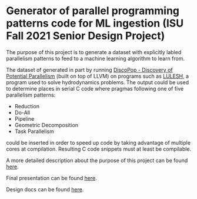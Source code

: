 # Generator of parallel programming patterns code for ML ingestion (ISU Fall 2021 Senior Design Project)
The purpose of this project is to generate a dataset with explicitly labled parallelism patterns to feed to a machine learning algorithm to learn from. 

The dataset of generated in part by running [DiscoPop - Discovery of Potential Parallelism](https://github.com/discopop-project/discopop) (built on top of LLVM) on programs such as [LULESH](https://asc.llnl.gov/codes/proxy-apps/lulesh), a program used to solve hydrodynamics problems. 
The output could be used to determine places in serial C code where pragmas following one of five parallelism patterns:

* Reduction
* Do-All
* Pipeline
* Geometric Decomposition
* Task Parallelism

could be inserted in order to speed up code by taking advantage of multiple cores at compilation. Resulting C code snippets must at least be compilable. 

A more detailed description about the purpose of this project can be found [here](https://seniord.cs.iastate.edu/2021-May-04/files/inline-files/ComS%20402c_0.pdf). 

Final presentation can be found [here](https://docs.google.com/presentation/d/1FuCWsdeyal33wBh1nwQX6miX3XIe-_3iD-18dfa8x-E/edit?usp=sharing). 

Design docs can be found [here](https://seniord.cs.iastate.edu/2021-May-04/design-documents). 
